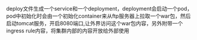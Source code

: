 deploy文件生成一个service和一个deployment，deployment会启动一个pod，pod中初始化时会由一个初始化container来从ftp服务器上拉取一个war包，然后启动tomcat服务，开启8080端口,让外界访问这个war包内容，另外附带一个ingress rule内容，将集群内部的内容开放给外部使用
